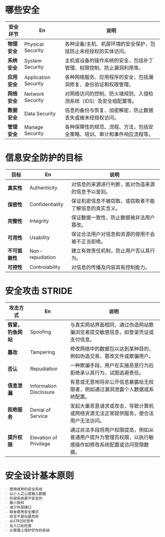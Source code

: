 # 哪些安全

| **安全环节** | **En**               | **说明**                                                     |
| ------------ | -------------------- | ------------------------------------------------------------ |
| **物理安全** | Physical Security    | 各种设备/主机、机房环境的安全保护，包括防止未经授权的实体访问。 |
| **系统安全** | System Security      | 主机或设备的操作系统的安全，包括补丁管理、权限控制、防止漏洞利用等。 |
| **应用安全** | Application Security | 各种网络服务、应用程序的安全，包括漏洞修复、身份验证和权限管理。 |
| **网络安全** | Network Security     | 对网络访问的控制、防火墙规则、入侵检测系统（IDS）及安全组配置等。 |
| **数据安全** | Data Security        | 信息的备份与恢复、加密解密，防止数据丢失或被未经授权访问。   |
| **管理安全** | Manage Security      | 各种保障性的规范、流程、方法，包括安全策略、培训、审计和事件响应流程等。 |

# 信息安全防护的目标

| **目标**       | **En**          | **说明**                                               |
| -------------- | --------------- | ------------------------------------------------------ |
| **真实性**     | Authenticity    | 对信息的来源进行判断，能对伪造来源的信息予以鉴别。     |
| **保密性**     | Confidentiality | 保证机密信息不被窃取，或窃取者不能了解信息的真实含义。 |
| **完整性**     | Integrity       | 保证数据一致性，防止数据被非法用户篡改。               |
| **可用性**     | Usability       | 保证合法用户对信息和资源的使用不会被不正当拒绝。       |
| **不可抵赖性** | Non-repudiation | 建立有效责任机制，防止用户否认其行为。                 |
| **可控性**     | Controlability  | 对信息的传播及内容具有控制能力。                       |

# 安全攻击 STRIDE

| **攻击方式**       | **En**                 | **说明**                                                     |
| ------------------ | ---------------------- | ------------------------------------------------------------ |
| **假冒，钓鱼网站** | Spoofing               | 与真实网站界面相同，通过伪造网站欺骗浏览者提交敏感信息，如登录凭证或支付信息。 |
| **篡改**           | Tampering              | 修改网络中的数据包以达到某种目的，例如伪造交易、篡改文件或欺骗用户。 |
| **否认**           | Repudiation            | 一种欺骗手段，用户在实施恶意行为后拒绝承认其行为，试图逃避责任。 |
| **信息泄漏**       | Information Disclosure | 有意或无意地将非公开信息暴露给无权限者，例如通过漏洞泄露个人数据或系统配置。 |
| **拒绝服务**       | Denial of Service      | 发起大量恶意请求或攻击，导致计算机或网络资源无法正常提供服务，使合法用户无法访问。 |
| **提升权限**       | Elevation of Privilege | 通过非法手段将用户权限提高，例如从普通用户提升为管理员权限，以执行敏感操作如修改系统配置或访问受限数据。 |

# 安全设计基本原则

```powershell
- 使用成熟的安全系统
- 以小人之心度输入数据
- 外部系统是不安全的
- 最小授权
- 减少外部接口
- 缺省使用安全模式
- 安全不是似是而非
- 从STRIDE思考
- 在入口处检查
- 从管理上保护好你的系统
```



